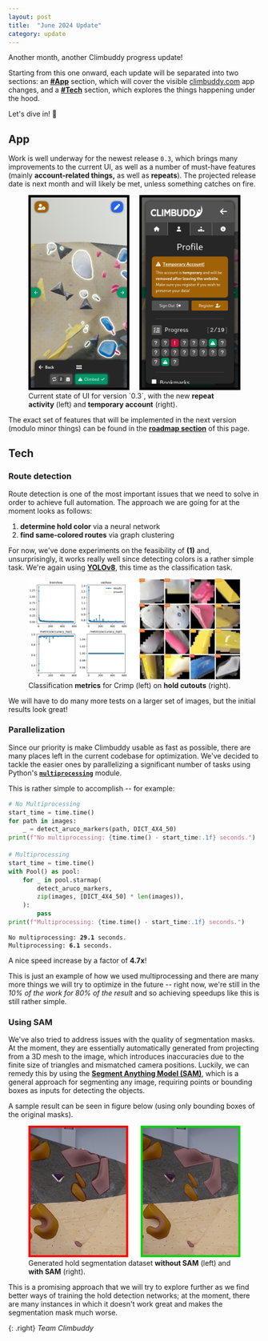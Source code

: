 ```yaml
---
layout: post
title:  "June 2024 Update"
category: update
---
```


Another month, another Climbuddy progress update!

Starting from this one onward, each update will be separated into two sections:
an [**#App**](#app) section, which will cover the visible [climbuddy.com](https://climbuddy.com) app changes, and
a [**#Tech**](#tech) section, which explores the things happening under the hood.

Let's dive in! 🌊


## App

Work is well underway for the newest release `0.3`, which brings many improvements to the current UI, as well as a number of must-have features (mainly **account-related things,** as well as **repeats**).
The projected release date is next month and will likely be met, unless something catches on fire.

<figure class="center standout">
  <img src="/assets/2024-06-ui.webp" alt="Current state of UI for version 0.3.">
  <figcaption>Current state of UI for version <span markdown="1">`0.3`</span>, with the new <strong>repeat activity</strong> (left) and <strong>temporary account</strong> (right).</figcaption>
</figure>

The exact set of features that will be implemented in the next version (modulo minor things) can be found in the **[roadmap section](/roadmap#03)** of this page.


## Tech

### Route detection

Route detection is one of the most important issues that we need to solve in order to achieve full automation.
The approach we are going for at the moment looks as follows:
1. **determine hold color** via a neural network
2. **find same-colored routes** via graph clustering

For now, we've done experiments on the feasibility of **(1)** and, unsurprisingly, it works really well since detecting colors is a rather simple task.
We're again using **[YOLOv8](https://github.com/ultralytics/ultralytics)**, this time as the classification task.

<figure class="center standout">
  <img src="/assets/2024-06-classification.webp" alt="Classification results for Crimp.">
  <figcaption>Classification <strong>metrics</strong> for Crimp (left) on <strong>hold cutouts</strong> (right).</figcaption>
</figure>

We will have to do many more tests on a larger set of images, but the initial results look great!


### Parallelization

Since our priority is make Climbuddy usable as fast as possible, there are many places left in the current codebase for optimization.
We've decided to tackle the easier ones by parallelizing a significant number of tasks using Python's **[`multiprocessing`](https://docs.python.org/3/library/multiprocessing.html)** module.

This is rather simple to accomplish -- for example:

```python
# No Multiprocessing
start_time = time.time()
for path in images:
    _ = detect_aruco_markers(path, DICT_4X4_50)
print(f"No multiprocessing: {time.time() - start_time:.1f} seconds.")

# Multiprocessing
start_time = time.time()
with Pool() as pool:
    for _ in pool.starmap(
        detect_aruco_markers,
        zip(images, [DICT_4X4_50] * len(images)),
    ):
        pass
print(f"Multiprocessing: {time.time() - start_time:.1f} seconds.")
```

<div class="language-plaintext highlighter-rouge"><div class="highlight"><pre class="highlight"><code>No multiprocessing: <strong>29.1</strong> seconds.
Multiprocessing: <strong>6.1</strong> seconds.
</code></pre></div></div>

A nice speed increase by a factor of **4.7x**!

This is just an example of how we used multiprocessing and there are many more things we will try to optimize in the future -- right now, we're still in the _10% of the work for 80% of the result_ and so achieving speedups like this is still rather simple.

### Using SAM

We've also tried to address issues with the quality of segmentation masks.
At the moment, they are essentially automatically generated from projecting from a 3D mesh to the image, which introduces inaccuracies due to the finite size of triangles and mismatched camera positions.
Luckily, we can remedy this by using the [**Segment Anything Model (SAM)**](https://segment-anything.com/), which is a general approach for segmenting any image, requiring points or bounding boxes as inputs for detecting the objects.

A sample result can be seen in figure below (using only bounding boxes of the original masks).

<figure class="center standout">
  <img src="/assets/2024-06-sam.webp" alt="SAM enhancement for the hold dataset.">
  <figcaption>Generated hold segmentation dataset <strong>without SAM</strong> (left) and <strong>with SAM</strong> (right).</figcaption>
</figure>

This is a promising approach that we will try to explore further as we find better ways of training the hold detection networks; at the moment, there are many instances in which it doesn't work great and makes the segmentation mask much worse.

{: .right}
_Team Climbuddy_

